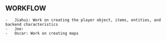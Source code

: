 ## WORKFLOW ##
    -   Jiahui: Work on creating the player object, items, entities, and backend characteristics
    -   Joe: 
    -   Oscar: Work on creating maps